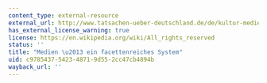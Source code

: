 ```yaml
---
content_type: external-resource
external_url: http://www.tatsachen-ueber-deutschland.de/de/kultur-medien/main-content-09/medien.html
has_external_license_warning: true
license: https://en.wikipedia.org/wiki/All_rights_reserved
status: ''
title: "Medien \u2013 ein facettenreiches System"
uid: c9785437-5423-4871-9d55-2cc47cb4894b
wayback_url: ''
---
```

